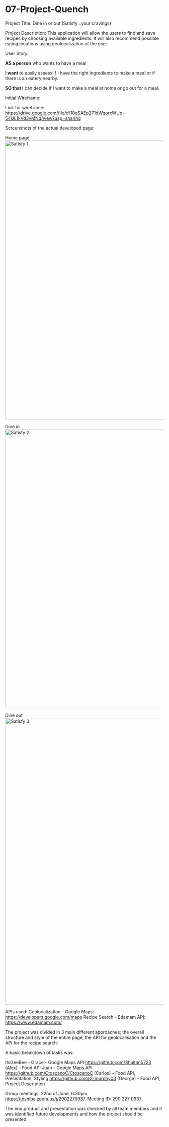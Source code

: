 # 07-Project-Quench

Project Title: 
Dine in or out (Satisfy ..your cravings)

Project Description: 
This application will allow the users to find and save recipes by choosing available ingredients. It will also recommend possible eating locations using geolocalization of the user.

User Story:

**AS a person** who wants to have a meal 

**I want** to easily assess if I have the right ingredients to make a meal or if there is an eatery nearby.

**SO that I** can decide if I want to make a meal at home or go out for a meal.

Initial Wireframe:

Link for wireframe:
https://drive.google.com/file/d/10qSAEp271dWqorxWUp-54UL1kVd3vMNq/view?usp=sharing

Screenshots of the actual developed page:

Home page
<img width="887" alt="Satisfy 1" src="https://user-images.githubusercontent.com/103231213/177076187-e8cf89df-e144-4646-bca4-9a063feb6d6a.PNG">

Dine  in
<img width="887" alt="Satisfy 2" src="https://user-images.githubusercontent.com/103231213/177076253-52c07d96-ae62-4410-b72d-4ffc44a49708.PNG">

Dine out
<img width="911" alt="Satisfy 3" src="https://user-images.githubusercontent.com/103231213/177076273-3a114fe8-bab1-4abc-aa39-22fc6df2fa2d.PNG">




APIs used:
Geolocalization - Google Maps: https://developers.google.com/maps 
Recipe Search - Edamam API: https://www.edamam.com/ 

The project was divided in 3 main different approaches; the overall structure and style of the entire page, the API for geolocalisation and the API for the recipe search: 

A basic breakdown of tasks was:

ItsGeeBee - Grace - Google Maps API
https://github.com/Shaitan5723 (Alex) - Food API
Juan - Google Maps API
https://github.com/CtoscanoC/CtoscanoC (Carlos) - Food API, Presentation, Styling 
https://github.com/G-murphy03 (George) - Food API, Project Description

Group meetings:
22nd of June, 6:30pm. https://toshiba.zoom.us/j/2902270937. 
Meeting ID: 290 227 0937

The end product and presentation was checked by all team members and it was identified future developments and how the project should be presented
